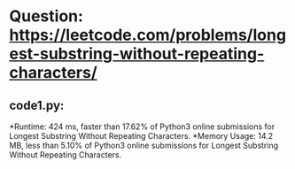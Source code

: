 # Question: https://leetcode.com/problems/longest-substring-without-repeating-characters/

## code1.py:
*Runtime: 424 ms, faster than 17.62% of Python3 online submissions for Longest Substring Without Repeating Characters.
*Memory Usage: 14.2 MB, less than 5.10% of Python3 online submissions for Longest Substring Without Repeating Characters.